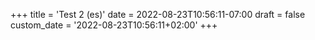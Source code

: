 +++
title = 'Test 2 (es)'
date = 2022-08-23T10:56:11-07:00
draft = false
custom_date = '2022-08-23T10:56:11+02:00'
+++
